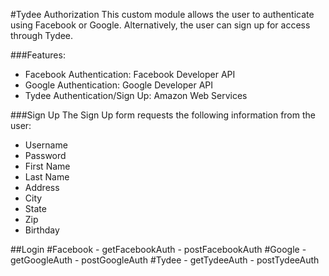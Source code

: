 #Tydee Authorization
This custom module allows the user to authenticate using Facebook or Google. Alternatively, the user can sign up for access through Tydee.

###Features:
 * Facebook Authentication: Facebook Developer API
 * Google Authentication: Google Developer API
 * Tydee Authentication/Sign Up: Amazon Web Services
 
###Sign Up
The Sign Up form requests the following information from the user:
 * Username
 * Password
 * First Name
 * Last Name
 * Address
 * City
 * State
 * Zip
 * Birthday
 
 
##Login
#Facebook
    - getFacebookAuth
    - postFacebookAuth
#Google
    - getGoogleAuth
    - postGoogleAuth
#Tydee
    - getTydeeAuth
    - postTydeeAuth